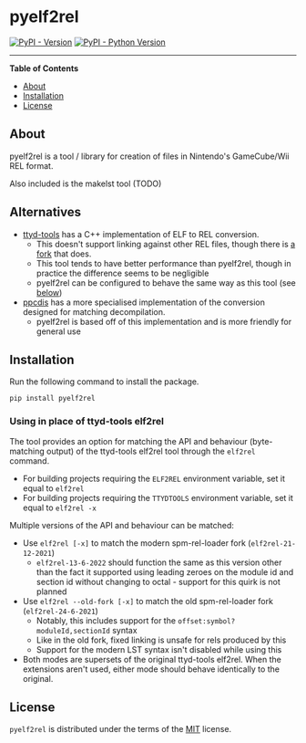 # pyelf2rel

[![PyPI - Version](https://img.shields.io/pypi/v/pyelf2rel.svg)](https://pypi.org/project/pyelf2rel)
[![PyPI - Python Version](https://img.shields.io/pypi/pyversions/pyelf2rel.svg)](https://pypi.org/project/pyelf2rel)

-----

**Table of Contents**

- [About](#about)
- [Installation](#installation)
- [License](#license)

## About

pyelf2rel is a tool / library for creation of files in Nintendo's GameCube/Wii REL format.

Also included is the makelst tool (TODO)

## Alternatives

- [ttyd-tools](https://github.com/PistonMiner/ttyd-tools/tree/master/ttyd-tools) has a C++
implementation of ELF to REL conversion.
    - This doesn't support linking against other REL files, though there is 
    [a fork](https://github.com/SeekyCt/spm-rel-loader/tree/e2r-rel-link) that does.
    - This tool tends to have better performance than pyelf2rel, though in practice the difference
    seems to be negligible
    - pyelf2rel can be configured to behave the same way as this tool (see
    [below](#using-in-place-of-ttyd-tools-elf2rel))
- [ppcdis](https://github.com/SeekyCt/ppcdis) has a more specialised implementation of the
conversion designed for matching decompilation.
    - pyelf2rel is based off of this implementation and is more friendly for general use

## Installation

Run the following command to install the package.

```console
pip install pyelf2rel
```

### Using in place of ttyd-tools elf2rel

The tool provides an option for matching the API and behaviour (byte-matching output) of the
ttyd-tools elf2rel tool through the `elf2rel` command.

- For building projects requiring the `ELF2REL` environment variable, set it equal to `elf2rel`
- For building projects requiring the `TTYDTOOLS` environment variable, set it equal to `elf2rel -x`

Multiple versions of the API and behaviour can be matched:
- Use `elf2rel [-x]` to match the modern spm-rel-loader fork (`elf2rel-21-12-2021`)
    - `elf2rel-13-6-2022` should function the same as this version other than the fact it supported
    using leading zeroes on the module id and section id without changing to octal - support for
    this quirk is not planned
- Use `elf2rel --old-fork [-x]` to match the old spm-rel-loader fork (`elf2rel-24-6-2021`)
    - Notably, this includes support for the `offset:symbol?moduleId,sectionId` syntax
    - Like in the old fork, fixed linking is unsafe for rels produced by this
    - Support for the modern LST syntax isn't disabled while using this
- Both modes are supersets of the original ttyd-tools elf2rel. When the extensions aren't used,
either mode should behave identically to the original.

## License

`pyelf2rel` is distributed under the terms of the [MIT](https://spdx.org/licenses/MIT.html) license.
